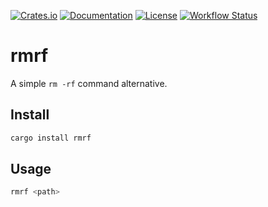 [![Crates.io](https://img.shields.io/crates/v/rmrf.svg)](https://crates.io/crates/rmrf)
[![Documentation](https://docs.rs/rmrf/badge.svg)](https://docs.rs/rmrf)
[![License](https://img.shields.io/crates/l/rmrf.svg)](LICENSE)
[![Workflow Status](https://github.com/sumibi-yakitori/rmrf/workflows/Rust/badge.svg)](https://github.com/sumibi-yakitori/rmrf/actions?query=workflow%3A%22Rust%22)

# rmrf

A simple `rm -rf` command alternative.

## Install

```sh
cargo install rmrf
```


## Usage

```sh
rmrf <path>
```
